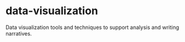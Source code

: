 # data-visualization
Data visualization tools and techniques to support analysis and writing narratives. 
